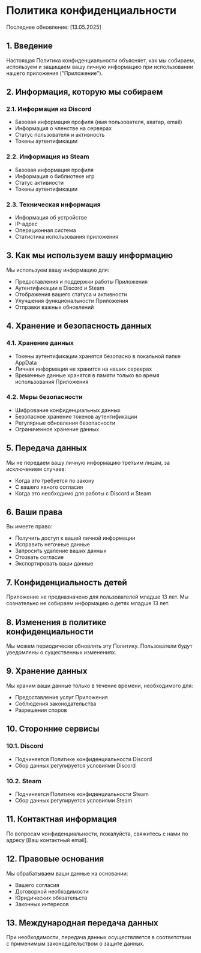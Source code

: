 # Политика конфиденциальности

Последнее обновление: [13.05.2025]

## 1. Введение

Настоящая Политика конфиденциальности объясняет, как мы собираем, используем и защищаем вашу личную информацию при использовании нашего приложения ("Приложение").

## 2. Информация, которую мы собираем

### 2.1. Информация из Discord
- Базовая информация профиля (имя пользователя, аватар, email)
- Информация о членстве на серверах
- Статус пользователя и активность
- Токены аутентификации

### 2.2. Информация из Steam
- Базовая информация профиля
- Информация о библиотеке игр
- Статус активности
- Токены аутентификации

### 2.3. Техническая информация
- Информация об устройстве
- IP-адрес
- Операционная система
- Статистика использования приложения

## 3. Как мы используем вашу информацию

Мы используем вашу информацию для:
- Предоставления и поддержки работы Приложения
- Аутентификации в Discord и Steam
- Отображения вашего статуса и активности
- Улучшения функциональности Приложения
- Отправки важных обновлений

## 4. Хранение и безопасность данных

### 4.1. Хранение данных
- Токены аутентификации хранятся безопасно в локальной папке AppData
- Личная информация не хранится на наших серверах
- Временные данные хранятся в памяти только во время использования Приложения

### 4.2. Меры безопасности
- Шифрование конфиденциальных данных
- Безопасное хранение токенов аутентификации
- Регулярные обновления безопасности
- Ограниченное хранение данных

## 5. Передача данных

Мы не передаем вашу личную информацию третьим лицам, за исключением случаев:
- Когда это требуется по закону
- С вашего явного согласия
- Когда это необходимо для работы с Discord и Steam

## 6. Ваши права

Вы имеете право:
- Получить доступ к вашей личной информации
- Исправить неточные данные
- Запросить удаление ваших данных
- Отозвать согласие
- Экспортировать ваши данные

## 7. Конфиденциальность детей

Приложение не предназначено для пользователей младше 13 лет. Мы сознательно не собираем информацию о детях младше 13 лет.

## 8. Изменения в политике конфиденциальности

Мы можем периодически обновлять эту Политику. Пользователи будут уведомлены о существенных изменениях.

## 9. Хранение данных

Мы храним ваши данные только в течение времени, необходимого для:
- Предоставления услуг Приложения
- Соблюдения законодательства
- Разрешения споров

## 10. Сторонние сервисы

### 10.1. Discord
- Подчиняется Политике конфиденциальности Discord
- Сбор данных регулируется условиями Discord

### 10.2. Steam
- Подчиняется Политике конфиденциальности Steam
- Сбор данных регулируется условиями Steam

## 11. Контактная информация

По вопросам конфиденциальности, пожалуйста, свяжитесь с нами по адресу [Ваш контактный email].

## 12. Правовые основания

Мы обрабатываем ваши данные на основании:
- Вашего согласия
- Договорной необходимости
- Юридических обязательств
- Законных интересов

## 13. Международная передача данных

При необходимости, передача данных осуществляется в соответствии с применимым законодательством о защите данных. 